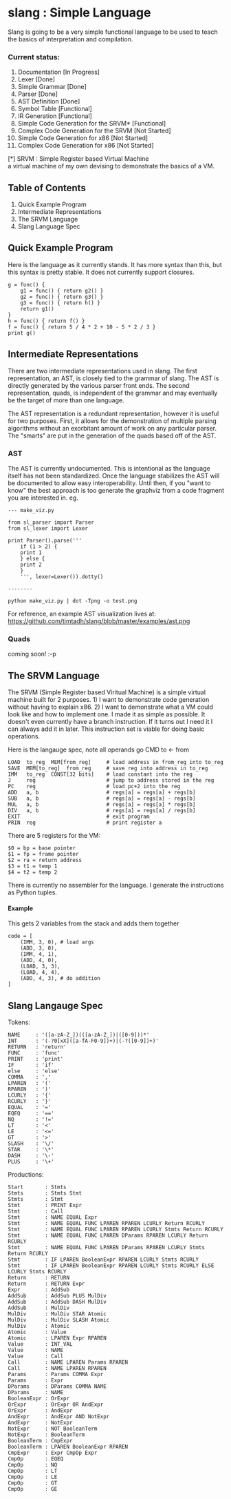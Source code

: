 slang : Simple Language
=======================

Slang is going to be a very simple functional language to be used to teach the
basics of interpretation and compilation.

### Current status:

1. Documentation [In Progress]
1. Lexer [Done]
1. Simple Grammar [Done]
1. Parser [Done]
1. AST Definition [Done]
1. Symbol Table [Functional]
1. IR Generation [Functional]
1. Simple Code Generation for the SRVM* [Functional]
1. Complex Code Generation for the SRVM [Not Started]
1. Simple Code Generation for x86 [Not Started]
1. Complex Code Generation for x86 [Not Started]

[*] SRVM : Simple Register based Virtual Machine <br/>
a virtual machine of my own devising to demonstrate the basics of a VM.

Table of Contents
-----------------

1. Quick Example Program
1. Intermediate Representations
1. The SRVM Language
2. Slang Language Spec


Quick Example Program
---------------------

Here is the language as it currently stands. It has more syntax than this, but
this syntax is pretty stable. It does not currently support closures.

    g = func() {
        g1 = func() { return g2() }
        g2 = func() { return g3() }
        g3 = func() { return h() }
        return g1()
    }
    h = func() { return f() }
    f = func() { return 5 / 4 * 2 + 10 - 5 * 2 / 3 }
    print g()


Intermediate Representations
----------------------------

There are two intermediate representations used in slang. The first
representation, an AST, is closely tied to the grammar of slang. The AST is
directly generated by the various parser front ends. The second representation,
quads, is independent of the grammar and may eventually be the target of more
than one language.

The AST representation is a redundant representation, however it is useful for
two purposes. First, it allows for the demonstration of multiple parsing
algorithms without an exorbitant amount of work on any particular parser. The
"smarts" are put in the generation of the quads based off of the AST.

### AST

The AST is currently undocumented. This is intentional as the language itself
has not been standardized. Once the language stabilizes the AST will be
documented to allow easy interoperability. Until then, if you "want to know"
the best approach is too generate the graphviz from a code fragment you are
interested in. eg.

    --- make_viz.py

    from sl_parser import Parser
    from sl_lexer import Lexer

    print Parser().parse('''
        if (1 > 2) {
        print 1
        } else {
        print 2
        }
        ''', lexer=Lexer()).dotty()

    --------

    python make_viz.py | dot -Tpng -o test.png

For reference, an example AST visualization lives at:
https://github.com/timtadh/slang/blob/master/examples/ast.png

### Quads

coming soon! :-p

The SRVM Language
-----------------
The SRVM (Simple Register based Viritual Machine) is a simple virtual machine
built for 2 purposes. 1) I want to demonstrate code generation without having
to explain x86. 2) I want to demonstrate what a VM could look like and how to
implement one. I made it as simple as possible. It doesn't even currently have a
branch instruction. If it turns out I need it I can always add it in later. This
instruction set is viable for doing basic operations.

Here is the langauge spec, note all operands go CMD to <- from

    LOAD  to_reg  MEM[from_reg]     # load address in from_reg into to_reg
    SAVE  MEM[to_reg]  from_reg     # save reg into address in to_reg
    IMM   to_reg  CONST[32 bits]    # load constant into the reg
    J     reg                       # jump to address stored in the reg
    PC    reg                       # load pc+2 into the reg
    ADD   a, b                      # regs[a] = regs[a] + regs[b]
    SUB   a, b                      # regs[a] = regs[a] - regs[b]
    MUL   a, b                      # regs[a] = regs[a] * regs[b]
    DIV   a, b                      # regs[a] = regs[a] / regs[b]
    EXIT                            # exit program
    PRIN  reg                       # print register a

There are 5 registers for the VM:

    $0 = bp = base pointer
    $1 = fp = frame pointer
    $2 = ra = return address
    $3 = t1 = temp 1
    $4 = t2 = temp 2

There is currently no assembler for the language. I generate the instructions
as Python tuples.

#### Example
This gets 2 variables from the stack and adds them together

    code = [
        (IMM, 3, 0), # load args
        (ADD, 3, 0),
        (IMM, 4, 1),
        (ADD, 4, 0),
        (LOAD, 3, 3),
        (LOAD, 4, 4),
        (ADD, 4, 3), # do addition
    ]


Slang Langauge Spec
-------------------

Tokens:

    NAME     : '([a-zA-Z_])(([a-zA-Z_])|([0-9]))*'
    INT      : '(-?0[xX]([a-fA-F0-9])+)|(-?([0-9])+)'
    RETURN   : 'return'
    FUNC     : 'func'
    PRINT    : 'print'
    IF       : 'if'
    else     : 'else'
    COMMA    : ','
    LPAREN   : '('
    RPAREN   : ')'
    LCURLY   : '{'
    RCURLY   : '}'
    EQUAL    : '='
    EQEQ     : '=='
    NQ       : '!='
    LT       : '<'
    LE       : '<='
    GT       : '>'
    SLASH    : '\/'
    STAR     : '\*'
    DASH     : '\-'
    PLUS     : '\+'

Productions:


    Start       : Stmts
    Stmts       : Stmts Stmt
    Stmts       : Stmt
    Stmt        : PRINT Expr
    Stmt        : Call
    Stmt        : NAME EQUAL Expr
    Stmt        : NAME EQUAL FUNC LPAREN RPAREN LCURLY Return RCURLY
    Stmt        : NAME EQUAL FUNC LPAREN RPAREN LCURLY Stmts Return RCURLY
    Stmt        : NAME EQUAL FUNC LPAREN DParams RPAREN LCURLY Return RCURLY
    Stmt        : NAME EQUAL FUNC LPAREN DParams RPAREN LCURLY Stmts Return RCURLY
    Stmt        : IF LPAREN BooleanExpr RPAREN LCURLY Stmts RCURLY
    Stmt        : IF LPAREN BooleanExpr RPAREN LCURLY Stmts RCURLY ELSE LCURLY Stmts RCURLY
    Return      : RETURN
    Return      : RETURN Expr
    Expr        : AddSub
    AddSub      : AddSub PLUS MulDiv
    AddSub      : AddSub DASH MulDiv
    AddSub      : MulDiv
    MulDiv      : MulDiv STAR Atomic
    MulDiv      : MulDiv SLASH Atomic
    MulDiv      : Atomic
    Atomic      : Value
    Atomic      : LPAREN Expr RPAREN
    Value       : INT_VAL
    Value       : NAME
    Value       : Call
    Call        : NAME LPAREN Params RPAREN
    Call        : NAME LPAREN RPAREN
    Params      : Params COMMA Expr
    Params      : Expr
    DParams     : DParams COMMA NAME
    DParams     : NAME
    BooleanExpr : OrExpr
    OrExpr      : OrExpr OR AndExpr
    OrExpr      : AndExpr
    AndExpr     : AndExpr AND NotExpr
    AndExpr     : NotExpr
    NotExpr     : NOT BooleanTerm
    NotExpr     : BooleanTerm
    BooleanTerm : CmpExpr
    BooleanTerm : LPAREN BooleanExpr RPAREN
    CmpExpr     : Expr CmpOp Expr
    CmpOp       : EQEQ
    CmpOp       : NQ
    CmpOp       : LT
    CmpOp       : LE
    CmpOp       : GT
    CmpOp       : GE

